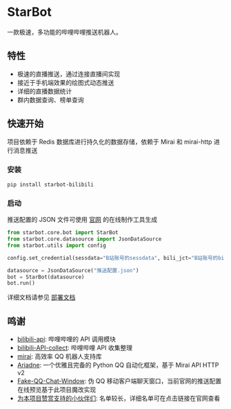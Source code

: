 # StarBot

一款极速，多功能的哔哩哔哩推送机器人。

## 特性

* 极速的直播推送，通过连接直播间实现
* 接近于手机端效果的绘图式动态推送
* 详细的直播数据统计
* 群内数据查询、榜单查询

## 快速开始

项目依赖于 Redis 数据库进行持久化的数据存储，依赖于 Mirai 和 mirai-http 进行消息推送

### 安装

```shell
pip install starbot-bilibili
```

### 启动

推送配置的 JSON 文件可使用 [官网](https://bot.starlwr.com/depoly/json) 的在线制作工具生成

```python
from starbot.core.bot import StarBot
from starbot.core.datasource import JsonDataSource
from starbot.utils import config

config.set_credential(sessdata="B站账号的sessdata", bili_jct="B站账号的bili_jct", buvid3="B站账号的buvid3")

datasource = JsonDataSource("推送配置.json")
bot = StarBot(datasource)
bot.run()
```

详细文档请参见 [部署文档](https://bot.starlwr.com/depoly/document)

## 鸣谢

* [bilibili-api](https://github.com/MoyuScript/bilibili-api): 哔哩哔哩的 API 调用模块
* [bilibili-API-collect](https://github.com/SocialSisterYi/bilibili-API-collect): 哔哩哔哩 API 收集整理
* [mirai](https://github.com/mamoe/mirai): 高效率 QQ 机器人支持库
* [Ariadne](https://github.com/GraiaProject/Ariadne): 一个优雅且完备的 Python QQ 自动化框架，基于 Mirai API HTTP v2
* [Fake-QQ-Chat-Window](https://github.com/Redlnn/Fake-QQ-Chat-Window): 伪 QQ 移动客户端聊天窗口，当前官网的推送配置在线预览基于此项目魔改实现
* [为本项目赞赏支持的小伙伴们](https://bot.starlwr.com/about): 名单较长，详细名单可在点击链接在官网查看
